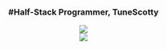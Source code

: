 <h3 align="center" font-size: xx-large;">
    #Half-Stack Programmer, TuneScotty
  </h3>
<div align="center">
  <a href="https://skillicons.dev">
    <img src="https://skillicons.dev/icons?i=robloxstudio,js,html,css,lua,cs" />
    <br />
    <img src="https://skillicons.dev/icons?i=php,py,perl">
  </a>
</div>
